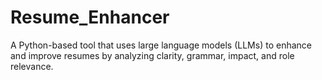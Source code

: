 # Resume_Enhancer
A Python-based tool that uses large language models (LLMs) to enhance and improve resumes by analyzing clarity, grammar, impact, and role relevance.
